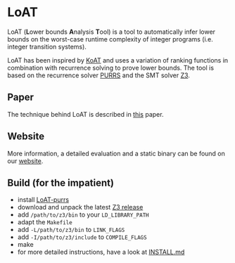 # LoAT

LoAT (**L**ower bounds **A**nalysis **T**ool) is a tool to automatically infer lower bounds on the worst-case runtime complexity of integer programs (i.e. integer transition systems).

LoAT has been inspired by [KoAT](<https://github.com/s-falke/kittel-koat/>) and uses a variation of ranking functions in combination with recurrence solving to prove lower bounds.
The tool is based on the recurrence solver [PURRS](http://www.cs.unipr.it/purrs/) and the SMT solver [Z3](https://github.com/Z3Prover/z3/).


## Paper

The technique behind LoAT is described in [this](http://aprove.informatik.rwth-aachen.de/eval/integerLower/compl-paper.pdf) paper.


## Website

More information, a detailed evaluation and a static binary can be found on our [website](http://aprove.informatik.rwth-aachen.de/eval/integerLower/).

## Build (for the impatient)

* install [LoAT-purrs](<https://github.com/aprove-developers/LoAT-purrs>)
* download and unpack the latest [Z3 release](<https://github.com/Z3Prover/z3/releases>)
* add `/path/to/z3/bin` to your `LD_LIBRARY_PATH`
* adapt the `Makefile`
 * add `-L/path/to/z3/bin` to `LINK_FLAGS`
 * add `-I/path/to/z3/include` to `COMPILE_FLAGS`
* make
* for more detailed instructions, have a look at [INSTALL.md](<https://github.com/aprove-developers/LoAT/blob/master/INSTALL.md>)
